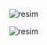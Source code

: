 ![resim](https://user-images.githubusercontent.com/63648396/147870815-08a24c4b-29a5-4d07-870e-8b51dd34d763.png)


![resim](https://user-images.githubusercontent.com/63648396/147870656-85fdb7be-39c1-4331-bc37-ffff7d58093a.png)
